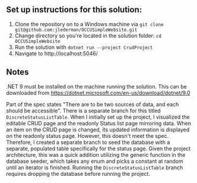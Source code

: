 ## Set up instructions for this solution: 
1) Clone the repository on to a Windows machine via `git clone git@github.com:jlederman/OCCUSimpleWebsite.git`
2) Change directory so you're located in the solution folder: `cd OCCUSimpleWebsite`
3) Run the solution with `dotnet run --project CrudProject`
4) Navigate to http://localhost:5046/

## Notes

.NET 9 must be installed on the machine running the solution. This can be downloaded from https://dotnet.microsoft.com/en-us/download/dotnet/9.0

Part of the spec states "There are to be two sources of data, and each should be accessible". There is a separate branch for this titled `DiscreteStatusListTable`. When I initially set up the project, I visualized the editable CRUD page and the readonly Status list page mirroring data. When an item on the CRUD page is changed, its updated information is displayed on the readonly status page. However, this doesn't meet the spec. Therefore, I created a separate branch to seed the database with a separate, populated table specifically for the status page. Given the project architecture, this was a quick addition utilizing the generic function in the database seeder, which takes any enum and picks a constant at random until an iterator is finished. Running the `DiscreteStatusListTable` branch requires dropping the database before running the project. 